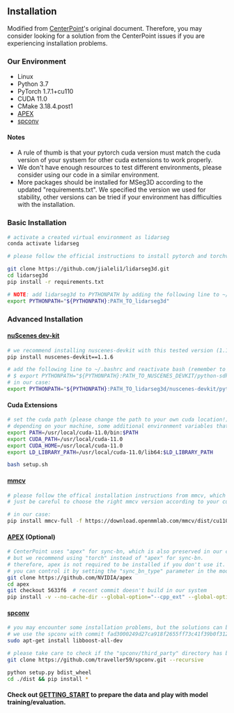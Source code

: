 ## Installation
Modified from [CenterPoint](https://github.com/tianweiy/CenterPoint)'s original document. Therefore, you may consider looking for a solution from the CenterPoint issues if you are experiencing installation problems.

### Our Environment

- Linux
- Python 3.7
- PyTorch 1.7.1+cu110
- CUDA 11.0
- CMake 3.18.4.post1
- [APEX](https://github.com/nvidia/apex)
- [spconv](https://github.com/traveller59/spconv) 

#### Notes
- A rule of thumb is that your pytorch cuda version must match the cuda version of your systsem for other cuda extensions to work properly. 
- We don't have enough resources to test different environments, please consider using our code in a similar environment.
- More packages should be installed for MSeg3D according to the updated "requirements.txt". We specified the version we used for stability, other versions can be tried if your environment has difficulties with the installation.

### Basic Installation 

```bash
# activate a created virtual environment as lidarseg
conda activate lidarseg

# please follow the official instructions to install pytorch and torchvision in advance

git clone https://github.com/jialeli1/lidarseg3d.git
cd lidarseg3d
pip install -r requirements.txt

# NOTE: add lidarseg3d to PYTHONPATH by adding the following line to ~/.bashrc (change the path accordingly) and reactivating it
export PYTHONPATH="${PYTHONPATH}:PATH_TO_lidarseg3d"
```

### Advanced Installation 

#### [nuScenes dev-kit](https://github.com/nutonomy/nuscenes-devkit)

```bash
# we recommend installing nuscenes-devkit with this tested version (1.1.6)
pip install nuscenes-devkit==1.1.6

# add the following line to ~/.bashrc and reactivate bash (remember to change the PATH_TO_NUSCENES_DEVKIT value)
# $ export PYTHONPATH="${PYTHONPATH}:PATH_TO_NUSCENES_DEVKIT/python-sdk"
# in our case:
export PYTHONPATH="${PYTHONPATH}:PATH_TO_lidarseg3d/nuscenes-devkit/python-sdk"
```

#### Cuda Extensions

```bash
# set the cuda path (please change the path to your own cuda location!).
# depending on your machine, some additional environment variables that may be required: CUDNN_INCLUDE_DIR, CUDNN_LIB_DIR, CUDNN_PATH, CUDNN_LIBRARY, CPLUS_INCLUDE_PATH
export PATH=/usr/local/cuda-11.0/bin:$PATH
export CUDA_PATH=/usr/local/cuda-11.0
export CUDA_HOME=/usr/local/cuda-11.0
export LD_LIBRARY_PATH=/usr/local/cuda-11.0/lib64:$LD_LIBRARY_PATH

bash setup.sh 
```


#### [mmcv](https://github.com/open-mmlab/mmcv)

```bash
# please follow the offical installation instructions from mmcv, which usually takes about 10 minutes or so.
# just be careful to choose the right mmcv version according to your cuda and pytorch.

# in our case:
pip install mmcv-full -f https://download.openmmlab.com/mmcv/dist/cu110/torch1.7.1/index.html
```



#### [APEX](https://github.com/nvidia/apex) (Optional)

```bash
# CenterPoint uses "apex" for sync-bn, which is also preserved in our code. 
# but we recommend using "torch" instead of "apex" for sync-bn. 
# therefore, apex is not required to be installed if you don't use it.
# you can control it by setting the "sync_bn_type" parameter in the model config file.
git clone https://github.com/NVIDIA/apex
cd apex
git checkout 5633f6  # recent commit doesn't build in our system 
pip install -v --no-cache-dir --global-option="--cpp_ext" --global-option="--cuda_ext" ./
```

#### [spconv](https://github.com/traveller59/spconv) 
```bash
# you may encounter some installation problems, but the solutions can be found from the issues of spconv repository.
# we use the spconv with commit fad3000249d27ca918f2655ff73c41f39b0f3127.
sudo apt-get install libboost-all-dev

# please take care to check if the "spconv/third_party" directory has been downloaded successfully.
git clone https://github.com/traveller59/spconv.git --recursive

python setup.py bdist_wheel
cd ./dist && pip install *
```

#### Check out [GETTING_START](GETTING_START.md) to prepare the data and play with model training/evaluation. 